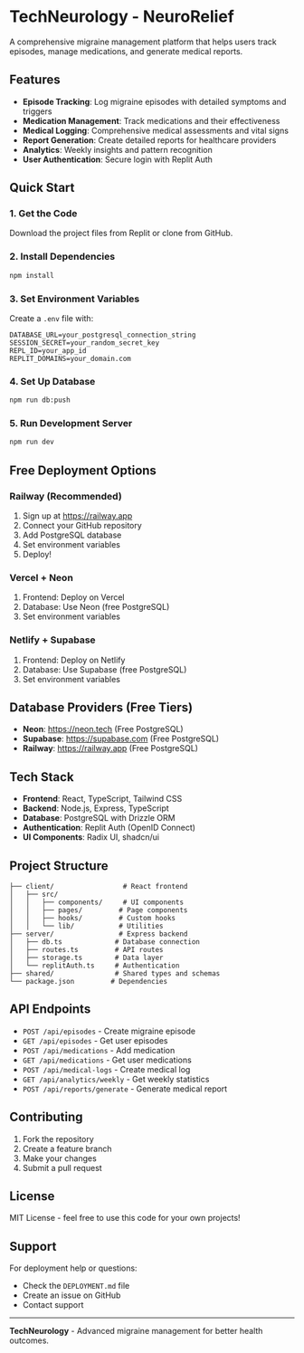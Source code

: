 # TechNeurology - NeuroRelief

A comprehensive migraine management platform that helps users track episodes, manage medications, and generate medical reports.

## Features

- **Episode Tracking**: Log migraine episodes with detailed symptoms and triggers
- **Medication Management**: Track medications and their effectiveness
- **Medical Logging**: Comprehensive medical assessments and vital signs
- **Report Generation**: Create detailed reports for healthcare providers
- **Analytics**: Weekly insights and pattern recognition
- **User Authentication**: Secure login with Replit Auth

## Quick Start

### 1. Get the Code
Download the project files from Replit or clone from GitHub.

### 2. Install Dependencies
```bash
npm install
```

### 3. Set Environment Variables
Create a `.env` file with:
```
DATABASE_URL=your_postgresql_connection_string
SESSION_SECRET=your_random_secret_key
REPL_ID=your_app_id
REPLIT_DOMAINS=your_domain.com
```

### 4. Set Up Database
```bash
npm run db:push
```

### 5. Run Development Server
```bash
npm run dev
```

## Free Deployment Options

### Railway (Recommended)
1. Sign up at https://railway.app
2. Connect your GitHub repository
3. Add PostgreSQL database
4. Set environment variables
5. Deploy!

### Vercel + Neon
1. Frontend: Deploy on Vercel
2. Database: Use Neon (free PostgreSQL)
3. Set environment variables

### Netlify + Supabase
1. Frontend: Deploy on Netlify
2. Database: Use Supabase (free PostgreSQL)
3. Set environment variables

## Database Providers (Free Tiers)

- **Neon**: https://neon.tech (Free PostgreSQL)
- **Supabase**: https://supabase.com (Free PostgreSQL)
- **Railway**: https://railway.app (Free PostgreSQL)

## Tech Stack

- **Frontend**: React, TypeScript, Tailwind CSS
- **Backend**: Node.js, Express, TypeScript
- **Database**: PostgreSQL with Drizzle ORM
- **Authentication**: Replit Auth (OpenID Connect)
- **UI Components**: Radix UI, shadcn/ui

## Project Structure

```
├── client/                 # React frontend
│   ├── src/
│   │   ├── components/     # UI components
│   │   ├── pages/         # Page components
│   │   ├── hooks/         # Custom hooks
│   │   └── lib/           # Utilities
├── server/                # Express backend
│   ├── db.ts             # Database connection
│   ├── routes.ts         # API routes
│   ├── storage.ts        # Data layer
│   └── replitAuth.ts     # Authentication
├── shared/               # Shared types and schemas
└── package.json         # Dependencies
```

## API Endpoints

- `POST /api/episodes` - Create migraine episode
- `GET /api/episodes` - Get user episodes
- `POST /api/medications` - Add medication
- `GET /api/medications` - Get user medications
- `POST /api/medical-logs` - Create medical log
- `GET /api/analytics/weekly` - Get weekly statistics
- `POST /api/reports/generate` - Generate medical report

## Contributing

1. Fork the repository
2. Create a feature branch
3. Make your changes
4. Submit a pull request

## License

MIT License - feel free to use this code for your own projects!

## Support

For deployment help or questions:
- Check the `DEPLOYMENT.md` file
- Create an issue on GitHub
- Contact support

---

**TechNeurology** - Advanced migraine management for better health outcomes.